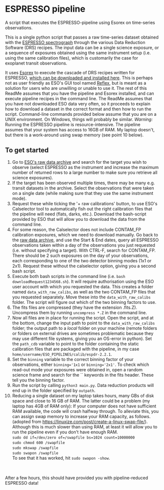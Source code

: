# ESPRESSO pipeline
A script that executes the ESPRESSO-pipeline using Esorex on time-series observations.




This is a single python script that passes a raw time-series dataset obtained with the [ESPRESSO spectrograph](https://www.eso.org/sci/facilities/paranal/instruments/espresso.html) through the various Data Reduction Software (DRS) recipes. The input data can be a single science exposure, or a sequence of exposures obtained using the same instrument setup (i.e. using the same calibration files), which is customarily the case for exoplanet transit observations. 

It uses [Esorex](https://www.eso.org/sci/software/cpl/esorex.html) to execute the cascade of DRS recipes written for ESPRESSO, [which can be downloaded and installed here](https://www.eso.org/sci/software/pipelines/index.html#source_kit). This is perhaps not as user friendly as ESO's GUI tool named [Reflex](https://www.eso.org/sci/software/esoreflex/), but is meant as a solution for users who are unwilling or unable to use it. The rest of this ReadMe assumes that you have the pipeline and Esorex installed, and can execute pipeline recipes in the command line. The ReadMe assumes that you have not downloaded ESO data very often, so it proceeds to explain how to download a dataset in the correct format and then how to run the script. Command-line commands provided below assume that you are on a UNIX environment. On Windows, things will probably be similar. *Warning:* Running the ESPRESSO pipeline is resource-intensive. The pipeline assumes that your system has access to 16GB of RAM. My laptop doesn't, but there is a work-around using swap memory (see point 10 below).

## To get started
1. Go to [ESO's raw data archive](http://archive.eso.org/eso/eso_archive_main.html) and search for the target you wish to observe (select ESPRESSO as the instrument and increase the maximum number of returned rows to a large number to make sure you retrieve all science exposures).
2. If the target has been observed multiple times, there may be many e.g. transit datasets in the archive. Select the observations that were taken on a single date (while making sure that they use the same instrument mode).
3. Request these while ticking the '+ raw calibrations' button, to use ESO's Calselector tool to automatically fish out the right calibration files that the pipeline will need (flats, darks, etc.). Download the bash-script provided by ESO that will allow you to download the data from the command line.
4. For some reason, the Calselector does not include CONTAM_FP calibration exposures, which we need to download manually. Go back to the [raw data archive](http://archive.eso.org/eso/eso_archive_main.html), and use the Start & End dates, query all ESPRESSO observations taken within a day of the observations you just requested (i.e. without specifying a target). With CTRL-F, search for CONTAM_FP. There should be 2 such exposures on the day of your observations, each corresponding to one of the two detector binning modes (1x1 or 2x1). Request these without the calselector option, giving you a second bash script.
5. Execute both bash scripts in the command line (i.e. `bash downloadRequest1234568.sh`). It will require authorisation using the ESO user account with which you requested the data. This creates a folder named `data_with_raw_calibs`, as well as the two CONTAM_FP files that you requested separately. Move these into the `data_with_raw_calibs` folder. The script will figure out which of the two binning factors to use.
6. The fits files are compressed (they have the extension .fits.Z). Uncompress them by running `uncompress *.Z` in the command line.
7. Now all files are in place for running the script. Open the script, and at the bottom, change the input path to point to the `data_with_raw_calibs` folder; the output path to a *local* folder on your machine (remote folders or folders on external drives are sometimes problematic because they may use different file systems, giving you an OS-error in python). Set the `path_cdb` variable to point to the folder containing the static calibration files that are packaged with the pipeline, in my case `home/username/ESO_PIPELINES/calib/espdr-2.2.1`.
8. Set the `binning` variable to the correct binning factor of your observations, either `binning='1x1` or `binning='2x1'`. To check which read-out mode your exposures were obtained in, open a random science frame and search for the `` keywords in the fits header. These tell you the binning factor.
9. Run the script by calling `python3 main.py`. Data reduction products will end up in the folder specified by `outpath`. 
10. Reducing a single dataset on my laptop takes hours, many GBs of disk space and close to 16 GB of RAM. The latter could be a problem (my laptop has 4GB of RAM only): If your computer does not have sufficient RAM available, the code will crash halfway through. To alleviate this, you can assign swap memory to increase your RAM capacity, as follows.  (adopted from <https://linuxize.com/post/create-a-linux-swap-file/>). Although this is much slower than using RAM, at least it will allow you to run the pipeline even if you don't have enough RAM.<br>
   `sudo dd if=/dev/zero of=/swapfile bs=1024 count=10000000`<br>
   `sudo chmod 600 /swapfile`<br>
   `sudo mkswap /swapfile`<br>
   `sudo swapon /swapfile`<br>
   To see that it has worked, hit `sudo swapon -show`.
   
<br>
<br>
After a few hours, this should have provided you with pipeline-reduced ESPRESSO data!


